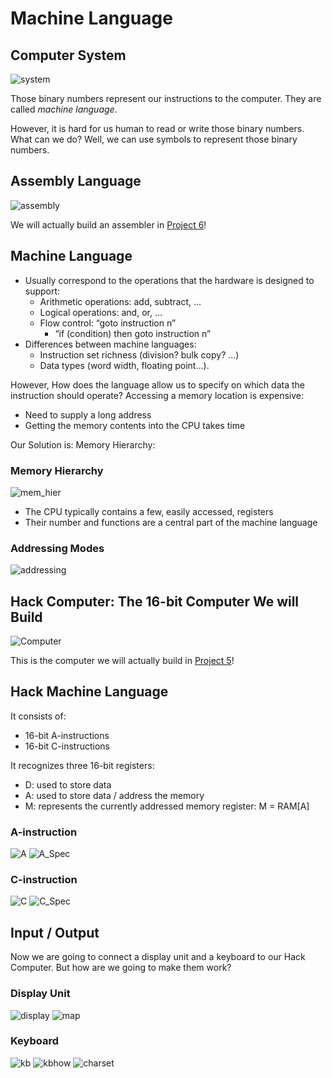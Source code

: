 # Machine Language

## Computer System

![system](images/system.png)

Those binary numbers represent our instructions to the computer. They are called *machine language*.

However, it is hard for us human to read or write those binary numbers. What can we do? Well, we can use symbols to represent those binary numbers.

## Assembly Language

![assembly](images/assembly.png)

We will actually build an assembler in [Project 6](https://github.com/Yuchen-Wang-SH/Build-a-Computer-From-Logic-Gates-to-Operating-System/tree/master/projects/06)!

## Machine Language
- Usually correspond to the operations that the hardware is designed to support:
  - Arithmetic operations: add, subtract, …
  - Logical operations: and, or, …
  - Flow control: “goto instruction n”
    - “if (condition) then goto instruction n”
- Differences between machine languages:
  - Instruction set richness (division? bulk copy? …)
  - Data types (word width, floating point…).

However, How does the language allow us to specify on which data the instruction should operate? Accessing a memory location is expensive: 
- Need to supply a long address
- Getting the memory contents into the CPU takes time

Our Solution is: Memory Hierarchy:

### Memory Hierarchy

![mem_hier](images/mem_hier.png)

- The CPU typically contains a few, easily accessed, registers
- Their number and functions are a central part of the machine language

### Addressing Modes

![addressing](images/addressing.png)

## Hack Computer: The 16-bit Computer We will Build

![Computer](images/HackComputer.png)

This is the computer we will actually build in [Project 5](https://github.com/Yuchen-Wang-SH/Build-a-Computer-From-Logic-Gates-to-Operating-System/tree/master/projects/05)!

## Hack Machine Language

It consists of:
- 16-bit A-instructions
- 16-bit C-instructions

It recognizes three 16-bit registers:
- D: used to store data
- A: used to store data / address the memory
- M: represents the currently addressed memory register: M = RAM[A]

### A-instruction
![A](images/A.png)
![A_Spec](images/ASpec.png)

### C-instruction
![C](images/C.png)
![C_Spec](images/CSpec.png)

## Input / Output

Now we are going to connect a display unit and a keyboard to our Hack Computer. But how are we going to make them work?

### Display Unit

![display](images/display.png)
![map](images/MemoryMap.png)

### Keyboard

![kb](images/kb.png)
![kbhow](images/kbhow.png)
![charset](images/charset.png)